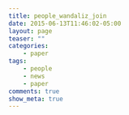 ```yaml
---
title: people_wandaliz_join
date: 2015-06-13T11:46:02-05:00
layout: page
teaser: ""
categories:
    - paper
tags:
    - people
    - news
    - paper
comments: true
show_meta: true
---
```

